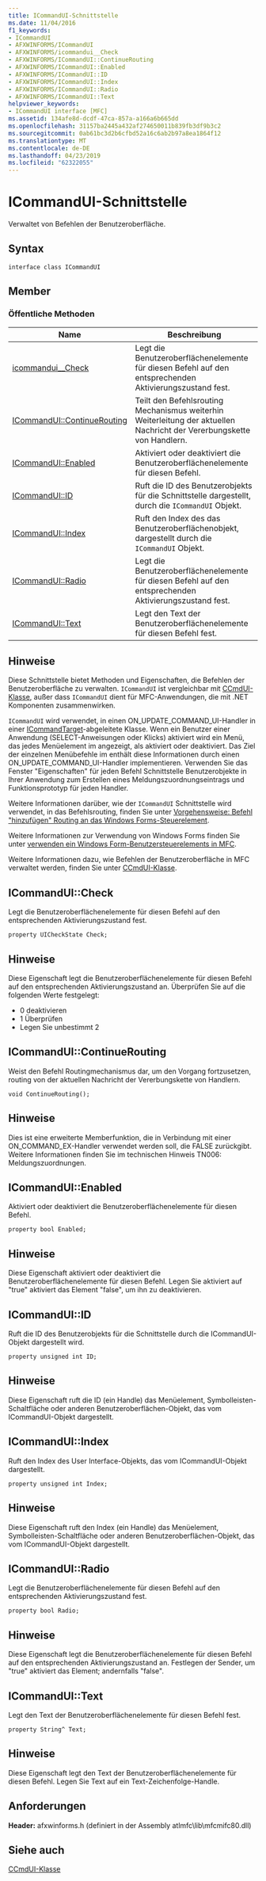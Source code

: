 ```yaml
---
title: ICommandUI-Schnittstelle
ms.date: 11/04/2016
f1_keywords:
- ICommandUI
- AFXWINFORMS/ICommandUI
- AFXWINFORMS/icommandui__Check
- AFXWINFORMS/ICommandUI::ContinueRouting
- AFXWINFORMS/ICommandUI::Enabled
- AFXWINFORMS/ICommandUI::ID
- AFXWINFORMS/ICommandUI::Index
- AFXWINFORMS/ICommandUI::Radio
- AFXWINFORMS/ICommandUI::Text
helpviewer_keywords:
- ICommandUI interface [MFC]
ms.assetid: 134afe8d-dcdf-47ca-857a-a166a6b665dd
ms.openlocfilehash: 31157ba2445a432af274650011b839fb3df9b3c2
ms.sourcegitcommit: 0ab61bc3d2b6cfbd52a16c6ab2b97a8ea1864f12
ms.translationtype: MT
ms.contentlocale: de-DE
ms.lasthandoff: 04/23/2019
ms.locfileid: "62322055"
---
```

# <a name="icommandui-interface"></a>ICommandUI-Schnittstelle

Verwaltet von Befehlen der Benutzeroberfläche.

## <a name="syntax"></a>Syntax

```
interface class ICommandUI
```

## <a name="members"></a>Member

### <a name="public-methods"></a>Öffentliche Methoden

|Name|Beschreibung|
|----------|-----------------|
|[icommandui__Check](#check)|Legt die Benutzeroberflächenelemente für diesen Befehl auf den entsprechenden Aktivierungszustand fest.|
|[ICommandUI::ContinueRouting](#continuerouting)|Teilt den Befehlsrouting Mechanismus weiterhin Weiterleitung der aktuellen Nachricht der Vererbungskette von Handlern.|
|[ICommandUI::Enabled](#enabled)|Aktiviert oder deaktiviert die Benutzeroberflächenelemente für diesen Befehl.|
|[ICommandUI::ID](#id)|Ruft die ID des Benutzerobjekts für die Schnittstelle dargestellt, durch die `ICommandUI` Objekt.|
|[ICommandUI::Index](#index)|Ruft den Index des das Benutzeroberflächenobjekt, dargestellt durch die `ICommandUI` Objekt.|
|[ICommandUI::Radio](#radio)|Legt die Benutzeroberflächenelemente für diesen Befehl auf den entsprechenden Aktivierungszustand fest.|
|[ICommandUI::Text](#text)|Legt den Text der Benutzeroberflächenelemente für diesen Befehl fest.|

## <a name="remarks"></a>Hinweise

Diese Schnittstelle bietet Methoden und Eigenschaften, die Befehlen der Benutzeroberfläche zu verwalten. `ICommandUI` ist vergleichbar mit [CCmdUI-Klasse](../../mfc/reference/ccmdui-class.md), außer dass `ICommandUI` dient für MFC-Anwendungen, die mit .NET Komponenten zusammenwirken.

`ICommandUI` wird verwendet, in einen ON_UPDATE_COMMAND_UI-Handler in einer [ICommandTarget](../../mfc/reference/icommandtarget-interface.md)-abgeleitete Klasse. Wenn ein Benutzer einer Anwendung (SELECT-Anweisungen oder Klicks) aktiviert wird ein Menü, das jedes Menüelement im angezeigt, als aktiviert oder deaktiviert. Das Ziel der einzelnen Menübefehle im enthält diese Informationen durch einen ON_UPDATE_COMMAND_UI-Handler implementieren. Verwenden Sie das Fenster "Eigenschaften" für jeden Befehl Schnittstelle Benutzerobjekte in Ihrer Anwendung zum Erstellen eines Meldungszuordnungseintrags und Funktionsprototyp für jeden Handler.

Weitere Informationen darüber, wie der `ICommandUI` Schnittstelle wird verwendet, in das Befehlsrouting, finden Sie unter [Vorgehensweise: Befehl "hinzufügen" Routing an das Windows Forms-Steuerelement](../../dotnet/how-to-add-command-routing-to-the-windows-forms-control.md).

Weitere Informationen zur Verwendung von Windows Forms finden Sie unter [verwenden ein Windows Form-Benutzersteuerelements in MFC](../../dotnet/using-a-windows-form-user-control-in-mfc.md).

Weitere Informationen dazu, wie Befehlen der Benutzeroberfläche in MFC verwaltet werden, finden Sie unter [CCmdUI-Klasse](../../mfc/reference/ccmdui-class.md).

## <a name="check"></a> ICommandUI::Check

Legt die Benutzeroberflächenelemente für diesen Befehl auf den entsprechenden Aktivierungszustand fest.
```
property UICheckState Check;
```

## <a name="remarks"></a>Hinweise

Diese Eigenschaft legt die Benutzeroberflächenelemente für diesen Befehl auf den entsprechenden Aktivierungszustand an. Überprüfen Sie auf die folgenden Werte festgelegt:
- 0 deaktivieren
- 1 Überprüfen
- Legen Sie unbestimmt 2

## <a name="continuerouting"></a> ICommandUI::ContinueRouting

Weist den Befehl Routingmechanismus dar, um den Vorgang fortzusetzen, routing von der aktuellen Nachricht der Vererbungskette von Handlern.
```
void ContinueRouting();
```

## <a name="remarks"></a>Hinweise

Dies ist eine erweiterte Memberfunktion, die in Verbindung mit einer ON_COMMAND_EX-Handler verwendet werden soll, die FALSE zurückgibt. Weitere Informationen finden Sie im technischen Hinweis TN006: Meldungszuordnungen.

## <a name="enabled"></a> ICommandUI::Enabled

Aktiviert oder deaktiviert die Benutzeroberflächenelemente für diesen Befehl.
```
property bool Enabled;
```

## <a name="remarks"></a>Hinweise

Diese Eigenschaft aktiviert oder deaktiviert die Benutzeroberflächenelemente für diesen Befehl. Legen Sie aktiviert auf "true" aktiviert das Element "false", um ihn zu deaktivieren.

## <a name="id"></a> ICommandUI::ID

Ruft die ID des Benutzerobjekts für die Schnittstelle durch die ICommandUI-Objekt dargestellt wird.
```
property unsigned int ID;
```

## <a name="remarks"></a>Hinweise

Diese Eigenschaft ruft die ID (ein Handle) das Menüelement, Symbolleisten-Schaltfläche oder anderen Benutzeroberflächen-Objekt, das vom ICommandUI-Objekt dargestellt.

## <a name="index"></a> ICommandUI::Index

Ruft den Index des User Interface-Objekts, das vom ICommandUI-Objekt dargestellt.
```
property unsigned int Index;
```

## <a name="remarks"></a>Hinweise

Diese Eigenschaft ruft den Index (ein Handle) das Menüelement, Symbolleisten-Schaltfläche oder anderen Benutzeroberflächen-Objekt, das vom ICommandUI-Objekt dargestellt.

## <a name="radio"></a> ICommandUI::Radio

Legt die Benutzeroberflächenelemente für diesen Befehl auf den entsprechenden Aktivierungszustand fest.
```
property bool Radio;
```

## <a name="remarks"></a>Hinweise

Diese Eigenschaft legt die Benutzeroberflächenelemente für diesen Befehl auf den entsprechenden Aktivierungszustand an. Festlegen der Sender, um "true" aktiviert das Element; andernfalls "false".

## <a name="text"></a> ICommandUI::Text

Legt den Text der Benutzeroberflächenelemente für diesen Befehl fest.
```
property String^ Text;
```

## <a name="remarks"></a>Hinweise

Diese Eigenschaft legt den Text der Benutzeroberflächenelemente für diesen Befehl. Legen Sie Text auf ein Text-Zeichenfolge-Handle.

## <a name="requirements"></a>Anforderungen

**Header:** afxwinforms.h (definiert in der Assembly atlmfc\lib\mfcmifc80.dll)

## <a name="see-also"></a>Siehe auch

[CCmdUI-Klasse](../../mfc/reference/ccmdui-class.md)
